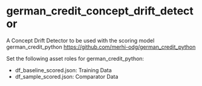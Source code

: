 # german_credit_concept_drift_detector

A Concept Drift Detector to be used with the scoring model german_credit_python https://github.com/merhi-odg/german_credit_python

Set the following asset roles for german_credit_python:
 - df_baseline_scored.json: Training Data
 - df_sample_scored.json: Comparator Data
